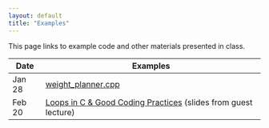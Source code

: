 ```yaml
---
layout: default
title: "Examples"
---
```


This page links to example code and other materials presented in class.

Date | Examples
---- | --------
Jan 28 | [weight\_planner.cpp](weight_planner.cpp)
Feb 20 | [Loops in C &amp; Good Coding Practices](CS101-LoopsInC.pptx) (slides from guest lecture)
